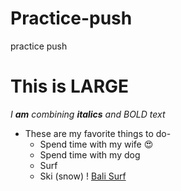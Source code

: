 # Practice-push
practice push
# This is LARGE
_I **am** combining  **italics** and BOLD text_
* These are my favorite things to do-
  * Spend time with my wife :heart_eyes:
  * Spend time with my dog
  * Surf
  * Ski (snow)
! [Bali Surf](https://encrypted-tbn0.gstatic.com/images?q=tbn:ANd9GcQ0ZoE8ZkuG0pQ3Na2WxmROHmjYQNxSetoYABTX1oftYiXg2oHi2Q&s)